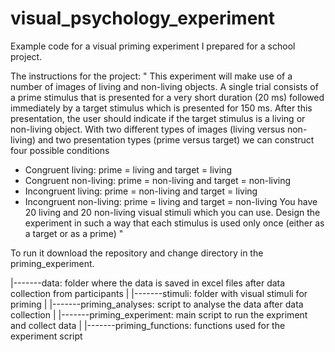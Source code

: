 # visual_psychology_experiment
Example code for a visual priming experiment I prepared for a school project. 

The instructions for the project: 
"
This experiment will make use of a number of images of living and non-living objects. A single trial consists of a prime stimulus that is presented for a very short duration (20 ms) followed immediately by a target stimulus which is presented for 150 ms. After this presentation, the user should indicate if the target stimulus is a living or non-living object. With two different types of images (living versus non-living) and two presentation types (prime versus target) we can construct four possible conditions

* Congruent living: prime = living and target = living
* Congruent non-living: prime = non-living and target = non-living
* Incongruent living: prime = non-living and target = living
* Incongruent non-living: prime = living and target = non-living
You have 20 living and 20 non-living visual stimuli which you can use. Design the experiment in such a way that each stimulus is used only once (either as a target or as a prime)
"


To run it download the repository and change directory in the priming_experiment. 

|-------data: folder where the data is saved in excel files after data collection from participants
|
|-------stimuli: folder with visual stimuli for priming
|
|-------priming_analyses: script to analyse the data after data collection
|
|-------priming_experiment: main script to run the expriment and collect data
|
|-------priming_functions: functions used for the experiment script
